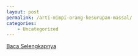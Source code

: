```yaml
---
layout: post
permalink: /arti-mimpi-orang-kesurupan-massal/
categories:
    - Uncategorized
---
```


[Baca Selengkapnya](/08)
